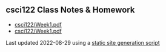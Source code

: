 ## csci122 Class Notes & Homework 
* [csci122/Week1.pdf](csci122/Week1.pdf) 
* [csci122/Week1.pdf](csci122/Week1.pdf) 


Last updated 2022-08-29 using a [static site generation script](https://github.com/SkyMocha/skymocha.github.io/blob/main/update.py)